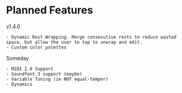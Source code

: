 # Planned Features

v1.4.0

    - Dynamic Rest Wrapping. Merge consecutive rests to reduce wasted space, but allow the user to tap to unwrap and edit.
    - Custom color palettes

Someday

    - MIDI 2.0 Support
    - Soundfont 3 support (maybe)
    - Variable Tuning (ie NOT equal-temper)
    - Dynamics
